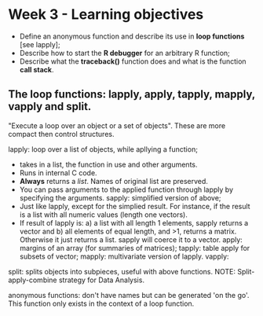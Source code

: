 # Week 3 - Learning objectives 

* Define an anonymous function and describe its use in **loop functions** [see lapply];
* Describe how to start the **R debugger** for an arbitrary R function;
* Describe what the **traceback()** function does and what is the function **call stack**.

## The loop functions: lapply, apply, tapply, mapply, vapply and split.

"Execute a loop over an object or a set of objects". These are more compact then control structures.

lapply: loop over a list of objects, while apllying a function;
* takes in a list, the function in use and other arguments.
* Runs in internal C code.
* **Always** returns a *list*. Names of original list are preserved.
* You can pass arguments to the applied function through lapply by specifying the arguments.
sapply: simplified version of above;
* Just like lapply, except for the simplied result. For instance, if the result is a list with all numeric values (length one vectors).
* If result of lapply is: a) a list with all length 1 elements, sapply returns a vector and b) all elements of equal length, and >1, returns a matrix. Otherwise it just returns a list. 
sapply will coerce it to a vector. 
apply: margins of an array (for summaries of matrices);
tapply: table apply for subsets of vector;
mapply: multivariate version of lapply.
vapply:

split: splits objects into subpieces, useful with above functions. NOTE: Split-apply-combine strategy for Data Analysis.

anonymous functions: don't have names but can be generated 'on the go'. This function only exists in the context of a loop function. 

